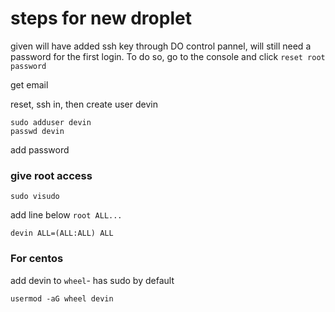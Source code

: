 # steps for new droplet

given will have added ssh key through DO control pannel, will still
need a password for the first login. To do so, go to the console and
click `reset root password`

get email

reset, ssh in, then create user devin

```
sudo adduser devin
passwd devin
```

add password


### give root access

```
sudo visudo
```

add line below `root ALL...`

```
devin ALL=(ALL:ALL) ALL
```

### For centos

add devin to `wheel`- has sudo by default

```
usermod -aG wheel devin
```
